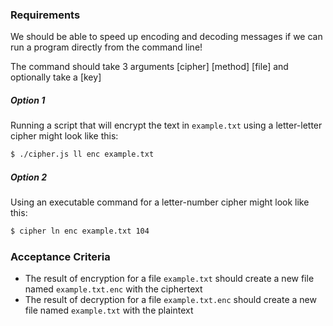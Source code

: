 ### Requirements

We should be able to speed up encoding and decoding messages if we can run a program directly from the command line!

The command should take 3 arguments [cipher] [method] [file] and optionally take a [key]

##### Option 1
Running a script that will encrypt the text in `example.txt` using a letter-letter cipher might look like this:
```sh
$ ./cipher.js ll enc example.txt
```

##### Option 2
Using an executable command for a letter-number cipher might look like this:
```sh
$ cipher ln enc example.txt 104
```

### Acceptance Criteria

- The result of encryption for a file `example.txt` should create a new file named `example.txt.enc` with the ciphertext
- The result of decryption for a file `example.txt.enc` should create a new file named `example.txt` with the plaintext
